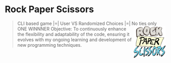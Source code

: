 # Rock Paper Scissors 
> CLI based game |=| User VS Randomized Choices |=| No ties only ONE WINNNER
> <img src="rps.png" align="right" width="100" height="100"/>
>Objective: To continuously enhance the flexibility and adaptability of the code, ensuring it evolves with my ongoing learning and development of new programming techniques.
